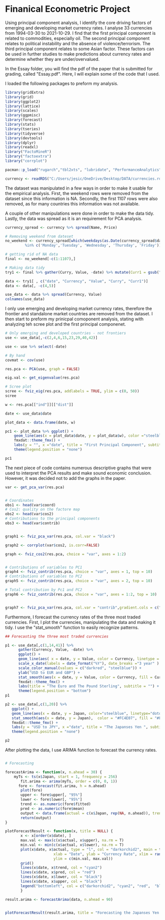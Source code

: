 # Finanical Econometric Project

Using principal component analysis, I identify the core driving factors of emerging and developing market currency rates. I analyse 33 currencies from 1994-03-30 to 2021-10-29. I find that the first principal component is related to commodities, especially oil. The second principal component relates to political instability and the absence of violence/terrorism. The third principal component relates to some Asian factor.  These factors can be used in further studies to make predictions about currency rates and determine whether they are under/overvalued.
 
In the Essay folder, you will find the pdf of the paper that is submitted for grading, called "Essay.pdf". Here, I will explain some of the code that I used. 
 
I loaded the following packages to preform my analysis. 
 
```r
library(gridExtra)
library(grid)
library(ggplot2)
library(lattice)
library(scales)
library(ggpmisc)
library(forecast)
library(stats)
library(tseries)
library(tidyverse)
library(devtools)
library(dplyr)
library(readxl)
library("FactoMineR")
library("factoextra")
library("corrplot")

pacman::p_load("rugarch","tbl2xts", "lubridate", "PerformanceAnalytics", "ggthemes", "robustbase")

currency <- readRDS("C:/Users/jesic/OneDrive/Desktop/DATA/currencies.rds")

```
The dataset was manipulated in a few ways in order to make it usable for the empirical analysis. First, the weekend rows were removed from the dataset since this information is NA. Secondly, the first 1107 rows were also removed, as for many countries this information was not available. 

A couple of other manipulations were done in order to make the data tidy. Lastly, the data was spread as it is an requirement for PCA analysis. 

```r
currency_spread <- currency %>% spread(Name, Price)

# Removing weekend from dateset 
no_weekend <- currency_spread[which(weekdays(as.Date(currency_spread$date, format = "%m/%d/%Y"))
         %in% c('Monday','Tuesday', 'Wednesday', 'Thursday', 'Friday')), ]

# getting rid of NA data
final <- no_weekend[-c(1:1107),]

# Making data tidy 
try1 <- final %>% gather(Curry, Value, -date) %>% mutate(Curr1 = gsub("_Cncy", "", Curry)) %>% mutate(Currency=gsub("_Inv","",Curr1))

data <- try1[ , c("date", "Currency", "Value", "Curry", "Curr1")]
data <- data[, -c(4,5)]

use_data <- data %>% spread(Currency, Value)
colnames(use_data)
```
 
I only use emerging and developing market currency rates, therefore the frontier and standalone market countries are removed from the dataset. I then start to preform my prinicpal comoponent analysis, stating with analyzing teh scree plot and the first principal componenet.  

```r
# Only emerging and developed countries - not frontiers
use <- use_data[,-c(2,4,6,15,23,29,40,42)]

use <- use %>% select(-date)

# By hand 
covmat <- cov(use)

res.pca <- PCA(use, graph = FALSE)

eig.val <- get_eigenvalue(res.pca)

# Scree plot 
scree <- fviz_eig(res.pca, addlabels = TRUE, ylim = c(0, 50))
scree 
````

```r
w <- res.pca[["ind"]][["dist"]]

date <- use_data$date

plot_data <- data.frame(date, w)

pc1 <- plot_data %>% ggplot() + 
    geom_line(aes(x = plot_data$date, y = plot_data$w), color ="steelblue") + 
    fmxdat::theme_fmx() +
    labs(y = "", x ="date", title = "First Principal Component", subtitle = "") +
    theme(legend.position = "none") 

pc1

```

The next piece of code contains numerous descriptive graphs that were used to interpret the PCA results and make sound economic conclusion. However, it was decided not to add the graphs in the paper. 
```r
var <- get_pca_var(res.pca)


# Coordinates
obs1 <- head(var$coord)
# Cos2: quality on the factore map
obs2 <- head(var$cos2)
# Contributions to the principal components
obs3 <- head(var$contrib)


graph1 <- fviz_pca_var(res.pca, col.var = "black")

graph2 <- corrplot(var$cos2, is.corr=FALSE)

graph <- fviz_cos2(res.pca, choice = "var", axes = 1:2)


# Contributions of variables to PC1
graph4 <- fviz_contrib(res.pca, choice = "var", axes = 1, top = 10)
# Contributions of variables to PC2
graph5 <- fviz_contrib(res.pca, choice = "var", axes = 2, top = 10)

# Total contribution by Pc1 and PC2
graph6 <- fviz_contrib(res.pca, choice = "var", axes = 1:2, top = 10)


graph7 <- fviz_pca_var(res.pca, col.var = "contrib",gradient.cols = c("#00AFBB", "#E7B800", "#FC4E07"))

```


Furthermore, I forecast the currency rates of the three most traded currencies.
First, I plot the currencies, manipulating the data and making it tidy. I use the "stat_smooth" function to easily recognize patterns. 

```r
## Forecasting the three most traded currencies 

p1 <- use_data[,c(1,14,41)] %>% 
      gather(Currency, Value, -date) %>% 
      ggplot() +
      geom_line(aes( x = date, y = Value, color = Currency, linetype = Currency), size = 1) + 
      scale_x_date(labels = date_format("%Y"), date_breaks ="3 year" ) + 
      scale_color_manual(values = c("darkred", "steelblue")) + 
      ylab("USD to EUR and GBP") + 
      stat_smooth(aes(x = date, y = Value, color = Currency, fill = Currency, method = "loess")) +
      fmxdat::theme_fmx() +
      labs(title = "The Euro and The Pound Sterling", subtitle = "") + 
      theme(legend.position = "bottom") 
p1
 ```
 
 ```r
p2 <- use_data[,c(1,20)] %>% 
    ggplot() +
    geom_line(aes(x = date, y = Japan, color="steelblue", linetype="dotdash")) + 
    stat_smooth(aes(x = date, y = Japan),  color = "#FC4E07", fill = "#FC4E07", size=1, linetype = 11, method = "loess") +
    fmxdat::theme_fmx() +
    labs(y = "USD to JPY", x ="date", title = "The Japanses Yen ", subtitle = "") +
    theme(legend.position = "none") 

p2
```
After plotting the data, I use ARIMA function to forecast the currency rates. 

```r

# Forecasting 

forecastArima <- function(x, n.ahead = 30) {
    myTs <- ts(x$Japan, start = 1, frequency = 256)
       fit.arima <- arima(myTs, order = c(0, 0, 1))
      fore <- forecast(fit.arima, h = n.ahead)
       plot(fore)
       upper <- fore$upper[, "95%"]
       lower <- fore$lower[, "95%"]
       trend <- as.numeric(fore$fitted)
       pred <- as.numeric(fore$mean)
       output <- data.frame(actual = c(x$Japan, rep(NA, n.ahead)), trend = c(trend, rep(NA, n.ahead)), pred = c(rep(NA, nrow(x)), pred), lower = c(rep(NA, nrow(x)), lower), upper = c(rep(NA, nrow(x)), upper), date = c(x$date,max(x$date) +(1:n.ahead))) 
       return(output)
}

plotForecastResult <- function(x, title = NULL) {
       x <- x[order(x$date), ]
       max.val <- max(c(x$actual, x$upper), na.rm = T)
       min.val <- min(c(x$actual, x$lower), na.rm = T)
       plot(x$date, x$actual, type = "l", col = "darkorchid2", main = title, 
                      xlab = "Date", ylab = "Currency Rate", xlim = range(x$date), 
                      ylim = c(min.val, max.val))
       grid()
       lines(x$date, x$trend, col = "cyan2")
       lines(x$date, x$pred, col = "red")
       lines(x$date, x$lower, col = "black")
       lines(x$date, x$upper, col = "black")
       legend("bottomleft", col = c("darkorchid2", "cyan2", "red",  "black"), lty = 1, c("Actual", "Trend", "Forecast", "Lower/Upper Bound"))
       }

result.arima <- forecastArima(data, n.ahead = 90)


plotForecastResult(result.arima, title = "Forecasting the Japanses Yen with ARIMA")
```
